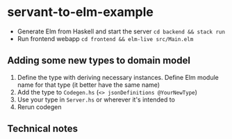 # servant-to-elm-example

- Generate Elm from Haskell and start the server `cd backend && stack run`
- Run frontend webapp `cd frontend && elm-live src/Main.elm`

## Adding some new types to domain model

1. Define the type with deriving necessary instances. Define Elm module name for that type (it better have the same name)
1. Add the type to `Codegen.hs` (`<> jsonDefinitions @YourNewType`)
1. Use your type in `Server.hs` or wherever it's intended to
1. Rerun codegen

## Technical notes
